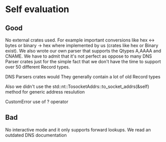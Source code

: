 # Self evaluation

## Good
No external crates used.  For example important conversions like hex <-> bytes or binary -> hex where implemented by us 
(crates like hex or Binary exist). We also wrote our own parser that supports the Qtypes A,AAAA and CNAME. We have to admit that it's not perfect
as oppose to many DNS Parser crates just for the simple fact that we don't have the time to support over 50 different Record types.

DNS Parsers crates would 
They generally contain a lot of old Record types

Also we didn't use the std::nt::TosocketAddrs::to_socket_addrs(&self) method for generic address resulution

CustomError use of ? operator
## Bad
No interactive mode and it only supports forward lookups.
We read an outdated DNS documentation